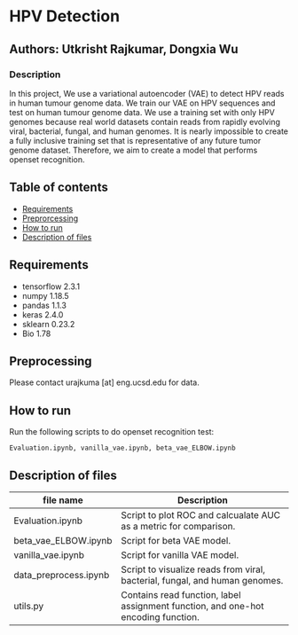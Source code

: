 # HPV Detection

## Authors: Utkrisht Rajkumar, Dongxia Wu

### Description
In this project, We use a variational autoencoder (VAE) to detect HPV reads in human tumour genome data. We train our VAE on HPV sequences and test on human tumour genome data. We use a training set with only HPV genomes because real world datasets contain reads from rapidly evolving viral, bacterial, fungal, and human genomes. It is nearly impossible to create a fully inclusive training set that is representative of any future tumor genome dataset. Therefore, we aim to create a model that performs openset recognition. 

## Table of contents

- [Requirements](#requirements)
- [Preprorcessing](#preprocessing)
- [How to run](#run)
- [Description of files](#description)

## Requirements <a name="requirements"></a>
* tensorflow 2.3.1
* numpy 1.18.5
* pandas 1.1.3
* keras 2.4.0
* sklearn 0.23.2
* Bio 1.78

## Preprocessing <a name="preprocessing"></a>
Please contact urajkuma [at] eng.ucsd.edu for data.

## How to run  <a name="run"></a>

Run the following scripts to do openset recognition test:
```
Evaluation.ipynb, vanilla_vae.ipynb, beta_vae_ELBOW.ipynb 
```

## Description of files  <a name="description"></a>
 

file name | Description 
--- | ---
Evaluation.ipynb | Script to plot ROC and calcualate AUC as a metric for comparison.
beta_vae_ELBOW.ipynb | Script for beta VAE model.
vanilla_vae.ipynb | Script for vanilla VAE model.
data_preprocess.ipynb | Script to visualize reads from viral, bacterial, fungal, and human genomes.
utils.py | Contains read function, label assignment function, and one-hot encoding function.




